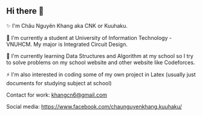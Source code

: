 ## Hi there 👋
✨ I'm Châu Nguyên Khang aka CNK or Kuuhaku. 

🔭 I'm currently a student at University of Information Technology - VNUHCM. My major is Integrated Circuit Design.

🌱 I'm currently learning Data Structures and Algorithm at my school so I try to solve problems on my school website and other website like Codeforces.

⚡ I'm also interested in coding some of my own project in Latex (usually just documents for studying subject at school)

Contact
for work: khangcn6@gmail.com

Social media: https://www.facebook.com/chaunguyenkhang.kuuhaku/
<!--
**Kuuhaku-CNK/Kuuhaku-CNK** is a ✨ _special_ ✨ repository because its `README.md` (this file) appears on your GitHub profile.

Here are some ideas to get you started:

- 🔭 I’m currently working on ...
- 🌱 I’m currently learning ...
- 👯 I’m looking to collaborate on ...
- 🤔 I’m looking for help with ...
- 💬 Ask me about ...
- 📫 How to reach me: ...
- 😄 Pronouns: ...
- ⚡ Fun fact: ...
-->
